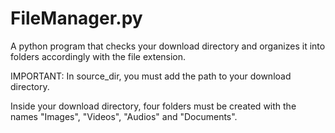 # FileManager.py
A python program that checks your download directory and organizes it into folders accordingly with the file extension.

IMPORTANT:
In source_dir, you must add the path to your download directory.

Inside your download directory, four folders must be created with the names "Images", "Videos", "Audios" and "Documents".
